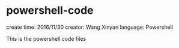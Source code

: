 # powershell-code

create time: 2016/11/30
creator:     Wang Xinyan
language:    Powershell


This is the powershell code files

